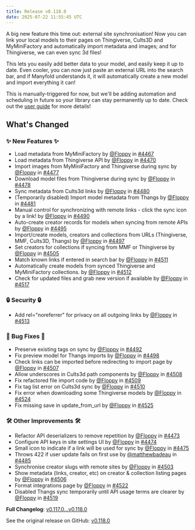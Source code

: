 ```yaml
---
title: Release v0.118.0
date: 2025-07-22 11:55:45 UTC
---
```

A big new feature this time out: external site synchronisation! Now you can link your local models to their pages on Thingiverse, Cults3D and MyMiniFactory and automatically import metadata and images; and for Thingiverse, we can even sync 3d files!

This lets you easily add better data to your model, and easily keep it up to date. Even cooler, you can now just paste an external URL into the search bar, and if Manyfold understands it, it will automatically create a new model and import everything it can! 

This is manually-triggered for now, but we'll be adding automation and scheduling in future so your library can stay permanently up to date. Check out the [user guide](https://manyfold.app/manual/integrations.html) for more details!

## What's Changed
### ✨ New Features ✨
* Load metadata from MyMiniFactory by [@Floppy](https://github.com/Floppy) in [#4467](https://github.com/manyfold3d/manyfold/pull/4467)
* Load metadata from Thingiverse API by [@Floppy](https://github.com/Floppy) in [#4470](https://github.com/manyfold3d/manyfold/pull/4470)
* Import images from MyMiniFactory and Thingiverse during sync by [@Floppy](https://github.com/Floppy) in [#4477](https://github.com/manyfold3d/manyfold/pull/4477)
* Download model files from Thingiverse during sync by [@Floppy](https://github.com/Floppy) in [#4478](https://github.com/manyfold3d/manyfold/pull/4478)
* Sync metadata from Cults3d links by [@Floppy](https://github.com/Floppy) in [#4480](https://github.com/manyfold3d/manyfold/pull/4480)
* (Temporarily disabled) Import model metadata from Thangs  by [@Floppy](https://github.com/Floppy) in [#4481](https://github.com/manyfold3d/manyfold/pull/4481)
* Manual control for synchronizing with remote links - click the sync icon by a link! by [@Floppy](https://github.com/Floppy) in [#4490](https://github.com/manyfold3d/manyfold/pull/4490)
* Auto-create creator records for models when syncing from remote APIs by [@Floppy](https://github.com/Floppy) in [#4495](https://github.com/manyfold3d/manyfold/pull/4495)
* Import/create models, creators and collections from URLs (Thingiverse, MMF, Cults3D, Thangs) by [@Floppy](https://github.com/Floppy) in [#4497](https://github.com/manyfold3d/manyfold/pull/4497)
* Set creators for collections if syncing from MMF or Thingiverse by [@Floppy](https://github.com/Floppy) in [#4505](https://github.com/manyfold3d/manyfold/pull/4505)
* Match known links if entered in search bar by [@Floppy](https://github.com/Floppy) in [#4511](https://github.com/manyfold3d/manyfold/pull/4511)
* Automatically create models from synced Thingiverse and MyMiniFactory collections. by [@Floppy](https://github.com/Floppy) in [#4512](https://github.com/manyfold3d/manyfold/pull/4512)
* Check for updated files and grab new version if available by [@Floppy](https://github.com/Floppy) in [#4517](https://github.com/manyfold3d/manyfold/pull/4517)
### 🔒 Security 🔒
* Add rel="noreferrer" for privacy on all outgoing links by [@Floppy](https://github.com/Floppy) in [#4513](https://github.com/manyfold3d/manyfold/pull/4513)
### 🐛 Bug Fixes 🐛
* Preserve existing tags on sync by [@Floppy](https://github.com/Floppy) in [#4492](https://github.com/manyfold3d/manyfold/pull/4492)
* Fix preview model for Thangs imports by [@Floppy](https://github.com/Floppy) in [#4498](https://github.com/manyfold3d/manyfold/pull/4498)
* Check links can be imported before redirecting to import page by [@Floppy](https://github.com/Floppy) in [#4507](https://github.com/manyfold3d/manyfold/pull/4507)
* Allow underscores in Cults3d path components by [@Floppy](https://github.com/Floppy) in [#4508](https://github.com/manyfold3d/manyfold/pull/4508)
* Fix refactored file import code by [@Floppy](https://github.com/Floppy) in [#4509](https://github.com/manyfold3d/manyfold/pull/4509)
* Fix tag list error on Cults3d sync by [@Floppy](https://github.com/Floppy) in [#4510](https://github.com/manyfold3d/manyfold/pull/4510)
* Fix error when downloading some Thingiverse models by [@Floppy](https://github.com/Floppy) in [#4524](https://github.com/manyfold3d/manyfold/pull/4524)
* Fix missing save in update_from_url by [@Floppy](https://github.com/Floppy) in [#4525](https://github.com/manyfold3d/manyfold/pull/4525)
### 🛠️ Other Improvements 🛠️
* Refactor API deserializers to remove repetition by [@Floppy](https://github.com/Floppy) in [#4473](https://github.com/manyfold3d/manyfold/pull/4473)
* Configure API keys in site settings UI by [@Floppy](https://github.com/Floppy) in [#4474](https://github.com/manyfold3d/manyfold/pull/4474)
* Small icon to indicate if a link will be used for sync by [@Floppy](https://github.com/Floppy) in [#4475](https://github.com/manyfold3d/manyfold/pull/4475)
* Throws 422 if user update fails on first use by [@matthewbadeau](https://github.com/matthewbadeau) in [#4485](https://github.com/manyfold3d/manyfold/pull/4485)
* Synchronise creator slugs with remote sites by [@Floppy](https://github.com/Floppy) in [#4503](https://github.com/manyfold3d/manyfold/pull/4503)
* Show metadata (links, creator, etc) on creator & collection listing pages by [@Floppy](https://github.com/Floppy) in [#4506](https://github.com/manyfold3d/manyfold/pull/4506)
* Format integrations page by [@Floppy](https://github.com/Floppy) in [#4522](https://github.com/manyfold3d/manyfold/pull/4522)
* Disabled Thangs sync temporarily until API usage terms are clearer by [@Floppy](https://github.com/Floppy) in [#4519](https://github.com/manyfold3d/manyfold/pull/4519)


**Full Changelog**: [v0.117.0...v0.118.0](https://github.com/manyfold3d/manyfold/compare/v0.117.0...v0.118.0)

See the original release on GitHub: [v0.118.0](https://github.com/manyfold3d/manyfold/releases/tag/v0.118.0)
